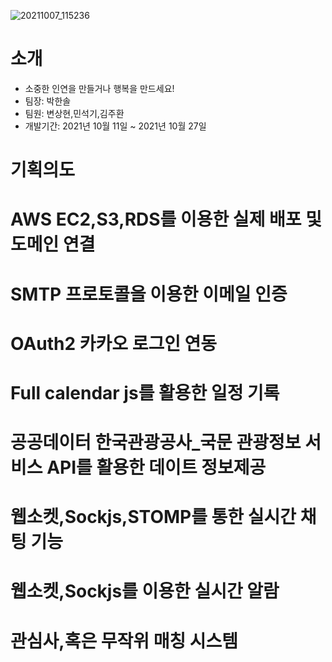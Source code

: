 ![20211007_115236](https://user-images.githubusercontent.com/76519060/139390570-098d3529-c681-4e5f-8d33-53dd34ba851c.png)

# 소개
- 소중한 인연을 만들거나 행복을 만드세요!
- 팀장: 박한솔
- 팀원: 변상현,민석기,김주환
- 개발기간: 2021년 10월 11일 ~ 2021년 10월 27일

# 기획의도

# AWS EC2,S3,RDS를 이용한 실제 배포 및 도메인 연결

# SMTP 프로토콜을 이용한 이메일 인증

# OAuth2 카카오 로그인 연동

# Full calendar js를 활용한 일정 기록

# 공공데이터 한국관광공사_국문 관광정보 서비스 API를 활용한 데이트 정보제공

# 웹소켓,Sockjs,STOMP를 통한 실시간 채팅 기능

# 웹소켓,Sockjs를 이용한 실시간 알람

# 관심사,혹은 무작위 매칭 시스템
